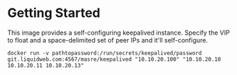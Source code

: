 # Getting Started

This image provides a self-configuring keepalived instance. Specify the VIP to float and a space-delimited set of peer IPs and it'll self-configure.

`docker run -v pathtopassword:/run/secrets/keepalived/password git.liquidweb.com:4567/masre/keepalived "10.10.20.100" "10.10.20.10 10.10.20.11 10.10.20.13"`
